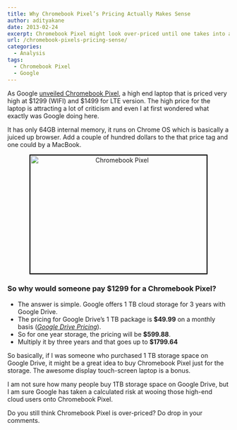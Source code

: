 ```yaml
---
title: Why Chromebook Pixel’s Pricing Actually Makes Sense
author: adityakane
date: 2013-02-24
excerpt: Chromebook Pixel might look over-priced until one takes into account the money saved if someone was buying 1 TB cloud storage space on Google Drive.
url: /chromebook-pixels-pricing-sense/
categories:
  - Analysis
tags:
  - Chromebook Pixel
  - Google
---
```

As Google [unveiled Chromebook Pixel][1], a high end laptop that is priced very high at $1299 (WIFI) and $1499 for LTE version. The high price for the laptop is attracting a lot of criticism and even I at first wondered what exactly was Google doing here.

It has only 64GB internal memory, it runs on Chrome OS which is basically a juiced up browser. Add a couple of hundred dollars to the that price tag and one could by a MacBook.

<p style="text-align: center;">
  <a href="http://cdn.devilsworkshop.org/files/2013/02/Chromebook-Pixel.jpg"><img class="aligncenter size-full wp-image-71721" style="border: 2px solid black;" alt="Chromebook Pixel" src="http://cdn.devilsworkshop.org/files/2013/02/Chromebook-Pixel.jpg" width="400" height="267" /></a>
</p>

### So why would someone pay $1299 for a Chromebook Pixel?

  * The answer is simple. Google offers 1 TB cloud storage for 3 years with Google Drive.
  * The pricing for Google Drive&#8217;s 1 TB package is **$49.99** on a monthly basis (*<a href="https://support.google.com/drive/bin/answer.py?hl=en&answer=2375123&p=mktg_pricing" onclick="_gaq.push(['_trackEvent', 'outbound-article', 'https://support.google.com/drive/bin/answer.py?hl=en&answer=2375123&p=mktg_pricing', 'Google Drive Pricing']);" >Google Drive Pricing</a>*).
  * So for one year storage, the pricing will be **$599.88**.
  * Multiply it by three years and that goes up to **$1799.64**

So basically, if I was someone who purchased 1 TB storage space on Google Drive, it might be a great idea to buy Chromebook Pixel just for the storage. The awesome display touch-screen laptop is a bonus.

I am not sure how many people buy 1TB storage space on Google Drive, but I am sure Google has taken a calculated risk at wooing those high-end cloud users onto Chromebook Pixel.

Do you still think Chromebook Pixel is over-priced? Do drop in your comments.

 [1]: http://devilsworkshop.org/news/chromebook-pixel-googles-answer-macbook-pro/71720/ "Chromebook Pixel: Google's Answer to Macbook Pro"
